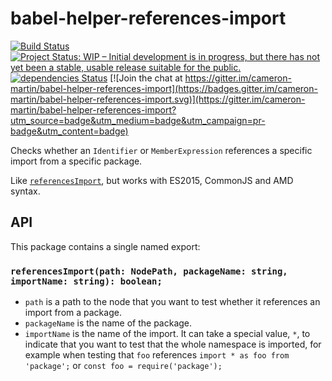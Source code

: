 # babel-helper-references-import

[![Build Status](https://travis-ci.org/cameron-martin/babel-helper-references-import.svg?branch=master)](https://travis-ci.org/cameron-martin/babel-helper-references-import)
[![Project Status: WIP – Initial development is in progress, but there has not yet been a stable, usable release suitable for the public.](http://www.repostatus.org/badges/latest/wip.svg)](http://www.repostatus.org/#wip)
[![dependencies Status](https://david-dm.org/cameron-martin/babel-helper-references-import/status.svg)](https://david-dm.org/cameron-martin/babel-helper-references-import)
[![Join the chat at https://gitter.im/cameron-martin/babel-helper-references-import](https://badges.gitter.im/cameron-martin/babel-helper-references-import.svg)](https://gitter.im/cameron-martin/babel-helper-references-import?utm_source=badge&utm_medium=badge&utm_campaign=pr-badge&utm_content=badge)

Checks whether an `Identifier` or `MemberExpression` references a specific import from a specific package.

Like [`referencesImport`][referencesImport], but works with ES2015, CommonJS and AMD syntax.

[referencesImport]: https://github.com/babel/babel/blob/a1c7449a9276987ead4788c4333190c922ba0658/packages/babel-traverse/src/path/introspection.js#L160

## API

This package contains a single named export:

### `referencesImport(path: NodePath, packageName: string, importName: string): boolean;`

* `path` is a path to the node that you want to test whether it references an import from a package.
* `packageName` is the name of the package.
* `importName` is the name of the import. It can take a special value, `*`, to indicate that you want to test that the whole namespace is imported, for example when testing that `foo` references `import * as foo from 'package';` or `const foo = require('package');`
